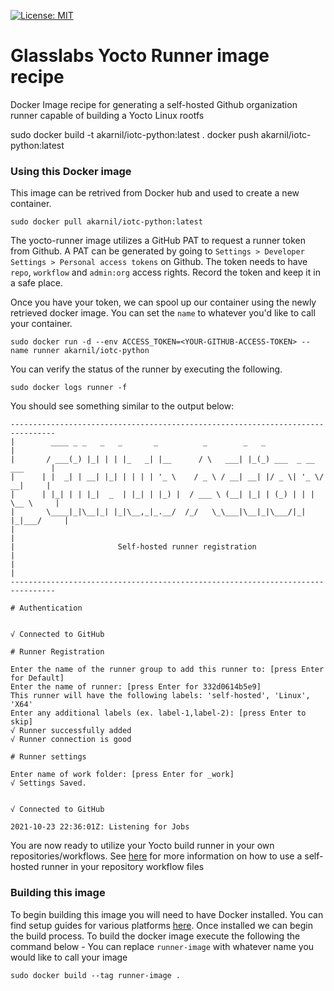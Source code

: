 [![License: MIT](https://img.shields.io/badge/License-MIT-yellow.svg)](https://opensource.org/licenses/MIT)
# Glasslabs Yocto Runner image recipe
Docker Image recipe for generating a self-hosted Github organization runner capable of building a Yocto Linux rootfs

sudo docker build -t akarnil/iotc-python:latest .
docker push akarnil/iotc-python:latest


### Using this Docker image
This image can be retrived from Docker hub and used to create a new container.
```console
sudo docker pull akarnil/iotc-python:latest
```

The yocto-runner image utilizes a GitHub PAT to request a runner token from Github. A PAT can be generated by going to ```Settings > Developer Settings > Personal access tokens``` on Github. The token needs to have ```repo```, ```workflow``` and ```admin:org``` access rights. Record the token and keep it in a safe place.

Once you have your token, we can spool up our container using the newly retrieved docker image. You can set the ```name``` to whatever you'd like to call your container.
```console
sudo docker run -d --env ACCESS_TOKEN=<YOUR-GITHUB-ACCESS-TOKEN> --name runner akarnil/iotc-python
```

You can verify the status of the runner by executing the following.
```console
sudo docker logs runner -f
```

You should see something similar to the output below:
```console
--------------------------------------------------------------------------------
|        ____ _ _   _   _       _          _        _   _                      |
|       / ___(_) |_| | | |_   _| |__      / \   ___| |_(_) ___  _ __  ___      |
|      | |  _| | __| |_| | | | | '_ \    / _ \ / __| __| |/ _ \| '_ \/ __|     |
|      | |_| | | |_|  _  | |_| | |_) |  / ___ \ (__| |_| | (_) | | | \__ \     |
|       \____|_|\__|_| |_|\__,_|_.__/  /_/   \_\___|\__|_|\___/|_| |_|___/     |
|                                                                              |
|                       Self-hosted runner registration                        |
|                                                                              |
--------------------------------------------------------------------------------

# Authentication


√ Connected to GitHub

# Runner Registration

Enter the name of the runner group to add this runner to: [press Enter for Default]
Enter the name of runner: [press Enter for 332d0614b5e9]
This runner will have the following labels: 'self-hosted', 'Linux', 'X64'
Enter any additional labels (ex. label-1,label-2): [press Enter to skip]
√ Runner successfully added
√ Runner connection is good

# Runner settings

Enter name of work folder: [press Enter for _work]
√ Settings Saved.


√ Connected to GitHub

2021-10-23 22:36:01Z: Listening for Jobs
```

You are now ready to utilize your Yocto build runner in your own repositories/workflows. See [here](https://docs.github.com/en/actions/hosting-your-own-runners/using-self-hosted-runners-in-a-workflow) for more information on how to use a self-hosted runner in your repository workflow files

### Building this image
To begin building this image you will need to have Docker installed. You can find setup guides for various platforms [here](https://docs.docker.com/get-docker/). Once installed we can begin the build process. To build the docker image execute the following the command below - You can replace ```runner-image``` with whatever name you would like to call your image
```console
sudo docker build --tag runner-image .
```
